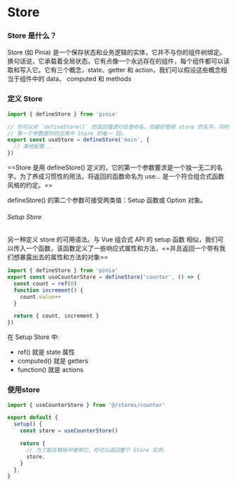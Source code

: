 #  Store

### Store 是什么？

Store (如 Pinia) 是一个保存状态和业务逻辑的实体，它并不与你的组件树绑定。换句话说，它承载着全局状态。它有点像一个永远存在的组件，每个组件都可以读取和写入它。它有三个概念，state、getter 和 action，我们可以假设这些概念相当于组件中的 data、 computed 和 methods

### 定义 Store

```js
import { defineStore } from 'pinia'

// 你可以对 `defineStore()` 的返回值进行任意命名，但最好使用 store 的名字，同时以 `use` 开头且以 `Store` 结尾。(比如 `useUserStore`，`useCartStore`，`useProductStore`)
// 第一个参数是你的应用中 Store 的唯一 ID。
export const useStore = defineStore('main', {
  // 其他配置...
})
```

==Store 是用 defineStore() 定义的，它的第一个参数要求是一个独一无二的名字。为了养成习惯性的用法，将返回的函数命名为 use... 是一个符合组合式函数风格的约定。==

defineStore() 的第二个参数可接受两类值：Setup 函数或 Option 对象。

###### Setup Store

另一种定义 store 的可用语法。与 Vue 组合式 API 的 setup 函数 相似，我们可以传入一个函数，该函数定义了一些响应式属性和方法，==并且返回一个带有我们想暴露出去的属性和方法的对象== 

```js
import { defineStore } from 'pinia'
export const useCounterStore = defineStore('counter', () => {
  const count = ref(0)
  function increment() {
    count.value++
  }

  return { count, increment }
})
```

在 Setup Store 中:

- ref() 就是 state 属性
- computed() 就是 getters
- function() 就是 actions

### 使用store

```js
import { useCounterStore } from '@/stores/counter'

export default {
  setup() {
    const store = useCounterStore()

    return {
      // 为了能在模板中使用它，你可以返回整个 Store 实例。
      store,
    }
  },
}
```